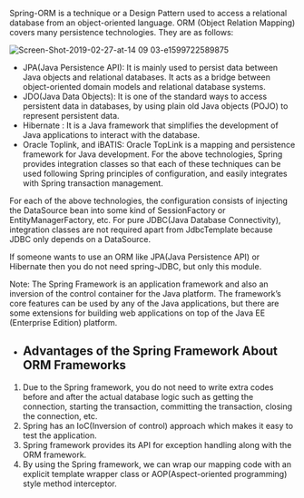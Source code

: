 Spring-ORM is a technique or a Design Pattern used to access a relational database from an object-oriented language. ORM (Object Relation Mapping) covers many persistence technologies. They are as follows:


![Screen-Shot-2019-02-27-at-14 09 03-e1599722589875](https://github.com/rhushikesh2000/new/assets/124034778/fd0f2014-99ac-4555-ac2a-08b85956c7db)



- JPA(Java Persistence API):
 It is mainly used to persist data between Java objects and relational databases. It acts as a bridge between object-oriented domain models and relational database systems.
- JDO(Java Data Objects):
It is one of the standard ways to access persistent data in databases, by using plain old Java objects (POJO) to represent persistent data.
- Hibernate :
It is a Java framework that simplifies the development of Java applications to interact with the database.
- Oracle Toplink, and iBATIS:
Oracle TopLink is a mapping and persistence framework for Java development.
For the above technologies, Spring provides integration classes so that each of these techniques can be used following Spring principles of configuration, and easily integrates with Spring transaction management.

For each of the above technologies, the configuration consists of injecting the DataSource bean into some kind of SessionFactory or EntityManagerFactory, etc. For pure JDBC(Java Database Connectivity), integration classes are not required apart from JdbcTemplate because JDBC only depends on a DataSource.

If someone wants to use an ORM like JPA(Java Persistence API) or Hibernate then you do not need spring-JDBC, but only this module.

Note: The Spring Framework is an application framework and also an inversion of the control container for the Java platform. The framework’s core features can be used by any of the Java applications, but there are some extensions for building web applications on top of the Java EE (Enterprise Edition) platform.

- Advantages of the Spring Framework About ORM Frameworks
  ---
1. Due to the Spring framework, you do not need to write extra codes before and after the actual database logic such as getting the connection, starting the transaction, committing the transaction, closing the connection, etc.
2. Spring has an IoC(Inversion of control) approach which makes it easy to test the application.
3. Spring framework provides its API for exception handling along with the ORM framework.
4. By using the Spring framework, we can wrap our mapping code with an explicit template wrapper class or AOP(Aspect-oriented programming) style method interceptor.
